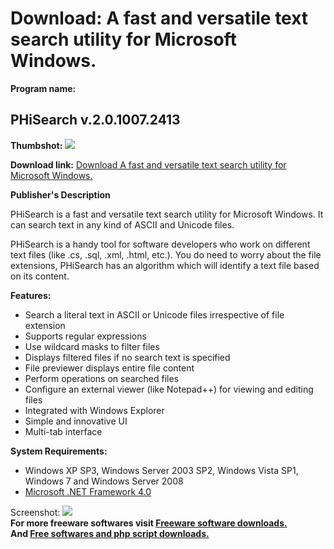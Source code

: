 # Download: A fast and versatile text search utility for Microsoft Windows.

**Program name:**

## PHiSearch v.2.0.1007.2413

  
**Thumbshot:** ![](http://www.freewarefiles.com/screenshot/phisearch_md.jpg)   
  
**Download link:** [Download A fast and versatile text search utility for Microsoft Windows.](http://freesoftwares.boysofts.com/PHiSearch_program_58475.html)  
  


**Publisher's Description**  
  


PHiSearch is a fast and versatile text search utility for Microsoft Windows. It can search text in any kind of ASCII and Unicode files. 

PHiSearch is a handy tool for software developers who work on different text files (like .cs, .sql, .xml, .html, etc.). You do need to worry about the file extensions, PHiSearch has an algorithm which will identify a text file based on its content.

**Features:**

  * Search a literal text in ASCII or Unicode files irrespective of file extension 
  * Supports regular expressions 
  * Use wildcard masks to filter files 
  * Displays filtered files if no search text is specified 
  * File previewer displays entire file content 
  * Perform operations on searched files 
  * Configure an external viewer (like Notepad++) for viewing and editing files 
  * Integrated with Windows Explorer 
  * Simple and innovative UI 
  * Multi-tab interface 

**System Requirements:**

  * Windows XP SP3, Windows Server 2003 SP2, Windows Vista SP1, Windows 7 and Windows Server 2008 
  * [Microsoft .NET Framework 4.0](http://www.freewarefiles.com/Microsoft-NET-Framework-4_program_55008.html)

  
  
Screenshot: ![](http://www.freewarefiles.com/screenshot/phisearch.jpg)   
**For more freeware softwares visit [Freeware software downloads.](http://freesoftwares.boysofts.com/)**   
**And [Free softwares and php script downloads.](http://www.boysofts.com/)**
